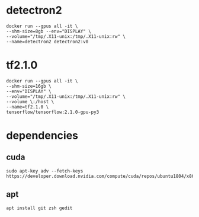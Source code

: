 # detectron2
    docker run --gpus all -it \
    --shm-size=8gb --env="DISPLAY" \
    --volume="/tmp/.X11-unix:/tmp/.X11-unix:rw" \
    --name=detectron2 detectron2:v0
    
# tf2.1.0
    docker run --gpus all -it \
    --shm-size=16gb \
    --env="DISPLAY" \
    --volume="/tmp/.X11-unix:/tmp/.X11-unix:rw" \
    --volume \:/host \
    --name=tf2.1.0 \
    tensorflow/tensorflow:2.1.0-gpu-py3

# dependencies
## cuda
    sudo apt-key adv --fetch-keys https://developer.download.nvidia.com/compute/cuda/repos/ubuntu1804/x86_64/3bf863cc.pub 
## apt
    apt install git zsh gedit
